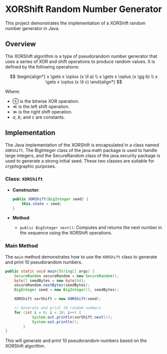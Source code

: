 # XORShift Random Number Generator

This project demonstrates the implementation of a XORShift random number generator in Java.

## Overview

The XORShift algorithm is a type of pseudorandom number generator that uses a series of XOR and shift operations to produce random values. It is defined by the following operations:

$$
\begin{align*}
x \gets x \oplus (x \ll a) \\
x \gets x \oplus (x \gg b) \\
x \gets x \oplus (x \ll c)
\end{align*}
$$

Where:
- $\oplus$ is the bitwise XOR operation.
- $\ll$ is the left shift operation.
- $\gg$ is the right shift operation.
- $a$, $b$, and $c$ are constants.

## Implementation

The Java implementation of the XORShift is encapsulated in a class named `XORShift`. The BigInteger class of the java.math package is used to handle large integers, and the SecureRandom class of the java.security package is used to generate a strong initial seed. These two classes are suitable for cryptographic purposes.

### Class: `XORShift`

- **Constructor**:
  ```java
  public XORShift(BigInteger seed) {
      this.state = seed;
  }
  ```

- **Method**:
  - `public BigInteger next()`: Computes and returns the next number in the sequence using the XORShift operations.

### Main Method

The `main` method demonstrates how to use the `XORShift` class to generate and print 10 pseudorandom numbers.

```java
public static void main(String[] args) {
    SecureRandom secureRandom = new SecureRandom();
    byte[] seedBytes = new byte[64];
    secureRandom.nextBytes(seedBytes);
    BigInteger seed = new BigInteger(1, seedBytes);

    XORShift xorShift = new XORShift(seed);

    // Generate and print 10 random numbers
    for (int i = 0; i < 10; i++) {
            System.out.println(xorShift.next());
            System.out.println();
        }
}
```

This will generate and print 10 pseudorandom numbers based on the XORShift algorithm.
